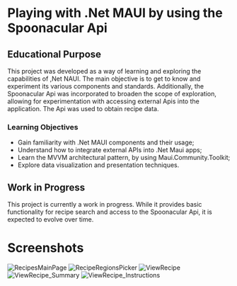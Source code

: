 # Playing with .Net MAUI by using the Spoonacular Api

## Educational Purpose

This project was developed as a way of learning and exploring the capabilities of ,Net NAUI. 
The main objective is to get to know and experiment its various components and standards. 
Additionally, the Spoonacular Api was incorporated to broaden the scope of exploration, allowing for experimentation with accessing external Apis into the application.
The Api was used to obtain recipe data.

### Learning Objectives

- Gain familiarity with .Net MAUI components and their usage;
- Understand how to integrate external APIs into .Net Maui apps;
- Learn the MVVM architectural pattern, by using Maui.Community.Toolkit;
- Explore data visualization and presentation techniques.

## Work in Progress

This project is currently a work in progress. While it provides basic functionality for recipe search and access to the Spoonacular Api, it is expected to evolve over time.

# Screenshots

![RecipesMainPage](https://github.com/user-attachments/assets/4aedc81f-c38f-4589-b84a-06deb88a0814)
![RecipeRegionsPicker](https://github.com/user-attachments/assets/9f141cf2-d49d-4982-8a08-266c7a36a5ce)
![ViewRecipe](https://github.com/user-attachments/assets/68908bd8-49f9-462d-a03d-3eb4365155df)
![ViewRecipe_Summary](https://github.com/user-attachments/assets/fbe99f0a-0d37-4f76-925f-3981160f19e2)
![ViewRecipe_Instructions](https://github.com/user-attachments/assets/c7e78f35-14c3-4d08-bde5-c73af327888d)
